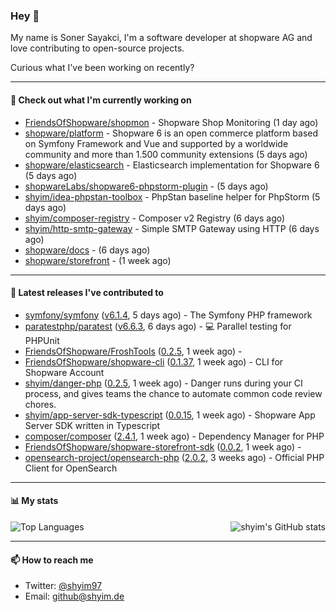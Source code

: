 ### Hey 👋

My name is Soner Sayakci, I'm a software developer at shopware AG and love contributing to open-source projects.

Curious what I've been working on recently?

---

#### 👷 Check out what I'm currently working on

- [FriendsOfShopware/shopmon](https://github.com/FriendsOfShopware/shopmon) - Shopware Shop Monitoring (1 day ago)
- [shopware/platform](https://github.com/shopware/platform) - Shopware 6 is an open commerce platform based on Symfony Framework and Vue and supported by a worldwide community and more than 1.500 community extensions (5 days ago)
- [shopware/elasticsearch](https://github.com/shopware/elasticsearch) - Elasticsearch implementation for Shopware 6 (5 days ago)
- [shopwareLabs/shopware6-phpstorm-plugin](https://github.com/shopwareLabs/shopware6-phpstorm-plugin) -  (5 days ago)
- [shyim/idea-phpstan-toolbox](https://github.com/shyim/idea-phpstan-toolbox) - PhpStan baseline helper for PhpStorm (5 days ago)
- [shyim/composer-registry](https://github.com/shyim/composer-registry) - Composer v2 Registry (6 days ago)
- [shyim/http-smtp-gateway](https://github.com/shyim/http-smtp-gateway) - Simple SMTP Gateway using HTTP (6 days ago)
- [shopware/docs](https://github.com/shopware/docs) -  (6 days ago)
- [shopware/storefront](https://github.com/shopware/storefront) -  (1 week ago)

---

#### 🔭 Latest releases I've contributed to

- [symfony/symfony](https://github.com/symfony/symfony) ([v6.1.4](https://github.com/symfony/symfony/releases/tag/v6.1.4), 5 days ago) - The Symfony PHP framework
- [paratestphp/paratest](https://github.com/paratestphp/paratest) ([v6.6.3](https://github.com/paratestphp/paratest/releases/tag/v6.6.3), 6 days ago) - :computer: Parallel testing for PHPUnit
- [FriendsOfShopware/FroshTools](https://github.com/FriendsOfShopware/FroshTools) ([0.2.5](https://github.com/FriendsOfShopware/FroshTools/releases/tag/0.2.5), 1 week ago) - 
- [FriendsOfShopware/shopware-cli](https://github.com/FriendsOfShopware/shopware-cli) ([0.1.37](https://github.com/FriendsOfShopware/shopware-cli/releases/tag/0.1.37), 1 week ago) - CLI for Shopware Account
- [shyim/danger-php](https://github.com/shyim/danger-php) ([0.2.5](https://github.com/shyim/danger-php/releases/tag/0.2.5), 1 week ago) - Danger runs during your CI process, and gives teams the chance to automate common code review chores.
- [shyim/app-server-sdk-typescript](https://github.com/shyim/app-server-sdk-typescript) ([0.0.15](https://github.com/shyim/app-server-sdk-typescript/releases/tag/0.0.15), 1 week ago) - Shopware App Server SDK written in Typescript
- [composer/composer](https://github.com/composer/composer) ([2.4.1](https://github.com/composer/composer/releases/tag/2.4.1), 1 week ago) - Dependency Manager for PHP
- [FriendsOfShopware/shopware-storefront-sdk](https://github.com/FriendsOfShopware/shopware-storefront-sdk) ([0.0.2](https://github.com/FriendsOfShopware/shopware-storefront-sdk/releases/tag/0.0.2), 1 week ago) - 
- [opensearch-project/opensearch-php](https://github.com/opensearch-project/opensearch-php) ([2.0.2](https://github.com/opensearch-project/opensearch-php/releases/tag/2.0.2), 3 weeks ago) - Official PHP Client for OpenSearch

---

#### 📊 My stats

<img align="right" alt="shyim's GitHub stats" src="https://github-readme-stats.vercel.app/api?username=shyim&count_private=1&show_icons=true&" />

![Top Languages](https://github-readme-stats.vercel.app/api/top-langs/?username=shyim)

---

#### 📫 How to reach me

- Twitter: [@shyim97](https://twitter.com/shyim97)
- Email: [github@shyim.de](mailto://github@shyim.de)
